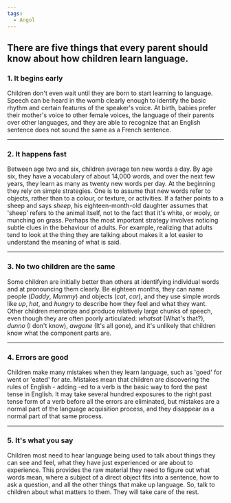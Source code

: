 ```yaml
---
tags:
  - Angol
---
```

**There are five things that every parent should know about how children learn language.**
--

### 1. It begins early

Children don't even wait until they are born to start learning to language. Speech can be heard in the womb clearly enough to identify the basic rhythm and certain features of the speaker's voice. At birth, babies prefer their mother's voice to other female voices, the language of their parents over other languages, and they are able to recognize that an English sentence does not sound the same as a French sentence.

---

### 2. It happens fast

Between age two and six, children average ten new words a day. By age six, they have a vocabulary of about 14,000 words, and over the next few years, they learn as many as twenty new words per day. At the beginning they rely on simple strategies. One is to assume that new words refer to objects, rather than to a colour, or texture, or activities. If a father points to a sheep and says *sheep*, his eighteen-month-old daughter assumes that 'sheep' refers to the animal itself, not to the fact that it's white, or wooly, or munching on grass. Perhaps the most important strategy involves noticing subtle clues in the behaviour of adults. For example, realizing that adults tend to look at the thing they are talking about makes it a lot easier to understand the meaning of what is said.

---

### 3. No two children are the same

Some children are initially better than others at identifying individual words and at pronouncing them clearly. Be eighteen months, they can name people (*Daddy*, *Mummy*) and objects (*cat*, *car*), and they use simple words like *up*, *hot*, and *hungry* to describe how they feel and what they want. Other children memorize and produce relatively large chunks of speech, even though they are often poorly articulated: *whatsat* (What's that?), *dunno* (I don't know), *awgone* (It's all gone), and it's unlikely that children know what the component parts are.

---

### 4. Errors are good

Children make many mistakes when they learn language, such as 'goed' for went or 'eated' for ate. Mistakes mean that children are discovering the rules of English - adding -ed to a verb is the basic way to ford the past tense in English. It may take several hundred exposures to the right past tense form of a verb before all the errors are eliminated, but mistakes are a normal part of the language acquisition process, and they disappear as a normal part of that same process.

---

### 5. It's what you say

Children most need to hear language being used to talk about things they can see and feel, what they have just experienced or are about to experience. This provides the raw material they need to figure out what words mean, where a subject of a direct object fits into a sentence, how to ask a question, and all the other things that make up language. So, talk to children about what matters to them. They will take care of the rest.